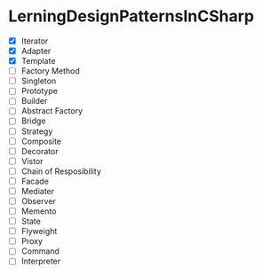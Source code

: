 # LerningDesignPatternsInCSharp

- [x] Iterator
- [x] Adapter
- [x] Template
- [ ] Factory Method
- [ ] Singleton
- [ ] Prototype
- [ ] Builder
- [ ] Abstract Factory
- [ ] Bridge
- [ ] Strategy
- [ ] Composite
- [ ] Decorator
- [ ] Vistor
- [ ] Chain of Resposibility
- [ ] Facade
- [ ] Mediater
- [ ] Observer
- [ ] Memento
- [ ] State
- [ ] Flyweight
- [ ] Proxy
- [ ] Command
- [ ] Interpreter
